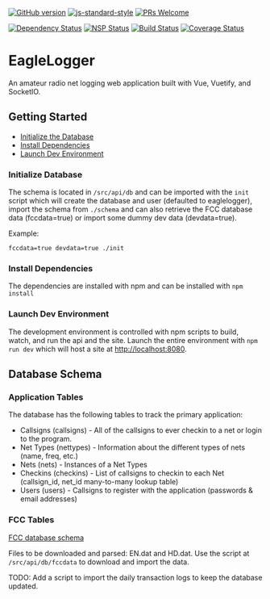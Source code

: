 [![GitHub version](https://badge.fury.io/gh/kevashcraft%2FEagleLogger.svg)](https://badge.fury.io/gh/kevashcraft%2FEagleLogger) [![js-standard-style](https://img.shields.io/badge/code%20style-standard-brightgreen.svg?style=flat-square)](https://github.com/kevashcraft/EagleLogger) [![PRs Welcome](https://img.shields.io/badge/prs-welcome-brightgreen.svg?style=flat-square)](http://makeapullrequest.com)

[![Dependency Status](https://img.shields.io/david/kevashcraft/EagleLogger.svg?style=flat-square)](https://david-dm.org/kevashcraft/EagleLogger) [![NSP Status](https://nodesecurity.io/orgs/kevin-ashcraft/projects/532a8985-116a-4bef-a051-3b9af62034ac/badge)](https://nodesecurity.io/orgs/kevin-ashcraft/projects/532a8985-116a-4bef-a051-3b9af62034ac) [![Build Status](https://img.shields.io/travis/kevashcraft/EagleLogger/master.svg?style=flat-square)](https://travis-ci.org/kevashcraft/EagleLogger) [![Coverage Status](https://coveralls.io/repos/github/kevashcraft/EagleLogger/badge.svg?branch=master)](https://coveralls.io/github/kevashcraft/EagleLogger?branch=master)

# EagleLogger
An amateur radio net logging web application built with Vue, Vuetify, and SocketIO.

## Getting Started

* [Initialize the Database](#initialize-database)
* [Install Dependencies](#install-dependencies)
* [Launch Dev Environment](#launch-dev-environment)

### Initialize Database

The schema is located in `/src/api/db` and can be imported with the `init` script which will create the database and user (defaulted to eaglelogger), import the schema from `./schema` and can also retrieve the FCC database data (fccdata=true) or import some dummy dev data (devdata=true).

Example:

`fccdata=true devdata=true ./init`

### Install Dependencies

The dependencies are installed with npm and can be installed with `npm install`

### Launch Dev Environment

The development environment is controlled with npm scripts to build, watch, and run the api and the site. Launch the entire environment with `npm run dev` which will host a site at [http://localhost:8080](http://localhost:8080).

## Database Schema

### Application Tables

The database has the following tables to track the primary application:

* Callsigns (callsigns) - All of the callsigns to ever checkin to a net or login to the program.
* Net Types (nettypes) - Information about the different types of nets (name, freq, etc.)
* Nets (nets) - Instances of a Net Types
* Checkins (checkins) - List of callsigns to checkin to each Net (callsign_id, net_id many-to-many lookup table)
* Users (users) - Callsigns to register with the application (passwords & email addresses)

### FCC Tables

[FCC database schema](http://wireless.fcc.gov/uls/documentation/pa_ddef50.pdf)

Files to be downloaded and parsed: EN.dat and HD.dat. Use the script at `/src/api/db/fccdata` to download and import the data.

TODO: Add a script to import the daily transaction logs to keep the database updated.
